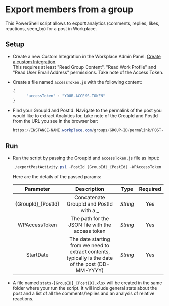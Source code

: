 # Export members from a group

This PowerShell script allows to export analytics (comments, replies, likes, reactions, seen_by) for a post in Workplace.

## Setup

* Create a new Custom Integration in the Workplace Admin Panel: [Create a custom Integration](https://developers.facebook.com/docs/workplace/custom-integrations-new/#creating).<br/>This requires at least "Read Group Content", "Read Work Profile" and "Read User Email Address" permissions. Take note of the Access Token.

* Create a file named `accessToken.js` with the following content:

   ```javascript
   {
         "accessToken" : "YOUR-ACCESS-TOKEN"
   }
   ``` 
 
 * Find your GroupId and PostId. Navigate to the permalink of the post you would like to extract Analytics for, take note of the GroupId and PostId from the URL you see in the browser bar:
 
   ```powershell
   https://INSTANCE-NAME.workplace.com/groups/GROUP-ID/permalink/POST-ID
   ```
 
## Run

* Run the script by passing the GroupId and `accessToken.js` file as input:

   ```powershell
   ./exportPostActivity.ps1 -PostId {GroupId}_{PostId} -WPAccessToken accessToken.js -StartDate DD-MM-YYYY
   ```

   Here are the details of the passed params:

   | Parameter            | Description                                                       |  Type    |  Required    | 
   |:--------------------:|:-----------------------------------------------------------------:|:--------:|:------------:|
   | {GroupId}_{PostId}   |  Concatenate GroupId and PostId with a _                          | _String_ | Yes          |
   | WPAccessToken        |  The path for the JSON file with the access token                 | _String_ | Yes          |
   | StartDate            |  The date starting from we need to extract contents, typically is the date of the post (DD-MM-YYYY) | _String_ | Yes          |
   
* A file named `stats-[GroupID]_[PostID].xlsx` will be created in the same folder where your run the script. 
   It will include general stats about the post and a list of all the comments/replies and an analysis of relative reactions.